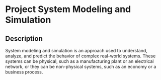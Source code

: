# Project System Modeling and Simulation

## Description

System modeling and simulation is an approach used to understand, analyze, and predict the behavior of complex real-world systems. These systems can be physical, such as a manufacturing plant or an electrical network, or they can be non-physical systems, such as an economy or a business process.
